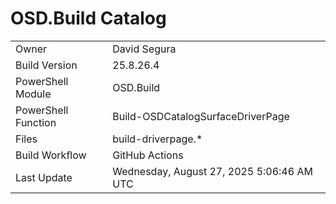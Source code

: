 ﻿# OSD.Build Catalog

| | |
|-|-|
| Owner | David Segura |
| Build Version | 25.8.26.4 |
| PowerShell Module | OSD.Build |
| PowerShell Function | Build-OSDCatalogSurfaceDriverPage |
| Files | build-driverpage.* |
| Build Workflow | GitHub Actions |
| Last Update | Wednesday, August 27, 2025 5:06:46 AM UTC |
